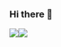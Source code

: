 ### Hi there 👋
<div>
  <div style="display: flex; flex-wrap: wrap;">
  <img src="https://github-readme-stats.vercel.app/api?username=AlexeyYan&theme=tokyonight&count_private=true&include_all_commits=true" heigh=>
  <img src="https://github-readme-stats.vercel.app/api/top-langs/?username=AlexeyYan&theme=tokyonight">
  </div>
</div>

<!--
**AlexeyYan/AlexeyYan** is a ✨ _special_ ✨ repository because its `README.md` (this file) appears on your GitHub profile.

Here are some ideas to get you started:

- 🔭 I’m currently working on ...
- 🌱 I’m currently learning ...
- 👯 I’m looking to collaborate on ...
- 🤔 I’m looking for help with ...
- 💬 Ask me about ...
- 📫 How to reach me: ...
- 😄 Pronouns: ...
- ⚡ Fun fact: ...
-->
